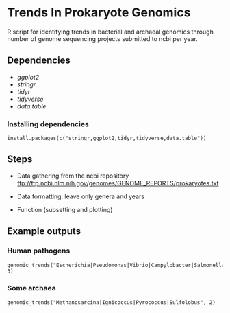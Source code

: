 Trends In Prokaryote Genomics
===============================

R script for identifying trends in bacterial and archaeal genomics through number of genome sequencing projects submitted to ncbi per year.

## Dependencies
* _ggplot2_
* _stringr_
* _tidyr_
* _tidyverse_
* _data.table_

### Installing dependencies 

    install.packages(c("stringr,ggplot2,tidyr,tidyverse,data.table"))

## Steps
* Data gathering from the ncbi repository <ftp://ftp.ncbi.nlm.nih.gov/genomes/GENOME_REPORTS/prokaryotes.txt>

* Data formatting: leave only genera and years

* Function (subsetting and plotting)

## Example outputs

### Human pathogens
    genomic_trends("Escherichia|Pseudomonas|Vibrio|Campylobacter|Salmonella|Brucella", 3)

### Some archaea
    genomic_trends("Methanosarcina|Ignicoccus|Pyrococcus|Sulfolobus", 2)
